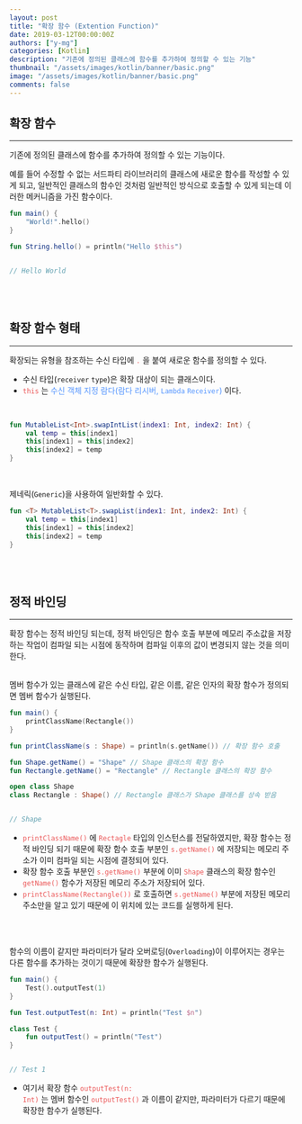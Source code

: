 ```yaml
---
layout: post
title: "확장 함수 (Extention Function)"
date: 2019-03-12T00:00:00Z
authors: ["y-mg"]
categories: [Kotlin]
description: "기존에 정의된 클래스에 함수를 추가하여 정의할 수 있는 기능"
thumbnail: "/assets/images/kotlin/banner/basic.png"
image: "/assets/images/kotlin/banner/basic.png"
comments: false
---
```


## 확장 함수
***
기존에 정의된 클래스에 함수를 추가하여 정의할 수 있는 기능이다.
<br/>

예를 들어 수정할 수 없는 서드파티 라이브러리의 클래스에 새로운 함수를 작성할 수 있게 되고, 일반적인 클래스의 함수인 것처럼 일반적인 방식으로 호출할 수 있게 되는데 이러한 메커니즘을 가진 함수이다.
<br/>

```kotlin
fun main() {
    "World!".hello()
}

fun String.hello() = println("Hello $this")


// Hello World
```
<br/>
<br/>



## 확장 함수 형태
***
확장되는 유형을 참조하는 수신 타입에 <code style="color: #eb5657;">.</code> 을 붙여 새로운 함수를 정의할 수 있다.
- 수신 타입(`receiver` `type`)은 확장 대상이 되는 클래스이다.
- <code style="color: #eb5657;">this</code> 는 <span onClick="window.open('../2019-03-03--07. 범위 함수');" style="cursor:pointer; color: #5495ff;">수신 객체 지정 람다(람다 리시버, `Lambda` `Receiver`)</span> 이다.
<br/>

```kotlin
fun MutableList<Int>.swapIntList(index1: Int, index2: Int) {
    val temp = this[index1]
    this[index1] = this[index2]
    this[index2] = temp
}
```
<br/>

제네릭(`Generic`)을 사용하여 일반화할 수 있다.
<br/>

```kotlin
fun <T> MutableList<T>.swapList(index1: Int, index2: Int) {
    val temp = this[index1]
    this[index1] = this[index2]
    this[index2] = temp
}
```
<br/>
<br/>



## 정적 바인딩
***
확장 함수는 정적 바인딩 되는데, 정적 바인딩은 함수 호출 부분에 메모리 주소값을 저장하는 작업이 컴파일 되는 시점에 동작하며 컴파일 이후의 값이 변경되지 않는 것을 의미한다.
<br/>
<br/>

멤버 함수가 있는 클래스에 같은 수신 타입, 같은 이름, 같은 인자의 확장 함수가 정의되면 멤버 함수가 실행된다.
<br/>

```kotlin
fun main() {
    printClassName(Rectangle())
}

fun printClassName(s : Shape) = println(s.getName()) // 확장 함수 호출

fun Shape.getName() = "Shape" // Shape 클래스의 확장 함수
fun Rectangle.getName() = "Rectangle" // Rectangle 클래스의 확장 함수

open class Shape
class Rectangle : Shape() // Rectangle 클래스가 Shape 클래스를 상속 받음


// Shape
```
- <code style="color: #eb5657;">printClassName()</code> 에 <code style="color: #eb5657;">Rectagle</code> 타입의 인스턴스를 전달하였지만, 확장 함수는 정적 바인딩 되기 때문에 확장 함수 호출 부분인 <code style="color: #eb5657;">s.getName()</code> 에 저장되는 메모리 주소가 이미 컴파일 되는 시점에 결정되어 있다.
- 확장 함수 호출 부분인 <code style="color: #eb5657;">s.getName()</code> 부분에 이미 <code style="color: #eb5657;">Shape</code> 클래스의 확장 함수인 <code style="color: #eb5657;">getName()</code> 함수가 저장된 메모리 주소가 저장되어 있다.
- <code style="color: #eb5657;">printClassName(Rectangle())</code> 로 호출하면 <code style="color: #eb5657;">s.getName()</code> 부분에 저장된 메모리 주소만을 알고 있기 때문에 이 위치에 있는 코드를 실행하게 된다.
<br/>
<br/>

함수의 이름이 같지만 파라미터가 달라 오버로딩(`Overloading`)이 이루어지는 경우는 다른 함수를 추가하는 것이기 때문에 확장한 함수가 실행된다.
<br/>

```kotlin
fun main() {
    Test().outputTest(1)
}

fun Test.outputTest(n: Int) = println("Test $n")

class Test {
    fun outputTest() = println("Test")
}


// Test 1
```
- 여기서 확장 함수 <code style="color: #eb5657;">outputTest(n: Int)</code> 는 멤버 함수인 <code style="color: #eb5657;">outputTest()</code> 과 이름이 같지만, 파라미터가 다르기 때문에 확장한 함수가 실행된다.